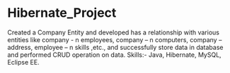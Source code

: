 # Hibernate_Project
Created a Company Entity and developed has a relationship with various entities like company - n employees, company – n computers, company – address, employee – n skills ,etc., and successfully store data in database and performed CRUD operation on data. Skills:- Java, Hibernate, MySQL, Eclipse EE.
